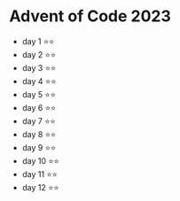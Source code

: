 # Advent of Code 2023
* day 1 ⭐⭐
* day 2 ⭐⭐
* day 3 ⭐⭐
* day 4 ⭐⭐
* day 5 ⭐⭐
* day 6 ⭐⭐
* day 7 ⭐⭐
* day 8 ⭐⭐
* day 9 ⭐⭐
* day 10 ⭐⭐
* day 11 ⭐⭐
* day 12 ⭐⭐